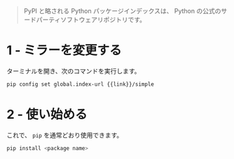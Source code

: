 > PyPI と略される Python パッケージインデックスは、 Python の公式のサードパーティソフトウェアリポジトリです。

# 1 - ミラーを変更する

ターミナルを開き、次のコマンドを実行します。

```bash
pip config set global.index-url {{link}}/simple
```

# 2 - 使い始める

これで、 `pip` を通常どおり使用できます。

```bash
pip install <package name>
```
